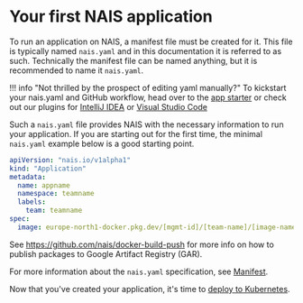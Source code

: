 # Your first NAIS application

To run an application on NAIS, a manifest file must be created for it. This file is typically named `nais.yaml` and in this documentation it is referred to as such. Technically the manifest file can be named anything, but it is recommended to name it `nais.yaml`.

!!! info "Not thrilled by the prospect of editing yaml manually?" 
    To kickstart your nais.yaml and GitHub workflow, 
    head over to the [app starter](https://start.nais.io) or check out our plugins for 
    [IntelliJ IDEA](https://plugins.jetbrains.com/plugin/16219-nais-starter) or 
    [Visual Studio Code](https://marketplace.visualstudio.com/items?itemName=navikt.nais-starter-vscode)

Such a `nais.yaml` file provides NAIS with the necessary information to run your application. If you are starting out for the first time, the minimal `nais.yaml` example below is a good starting point.

```yaml
apiVersion: "nais.io/v1alpha1"
kind: "Application"
metadata:
  name: appname
  namespace: teamname
  labels:
    team: teamname
spec:
  image: europe-north1-docker.pkg.dev/[mgmt-id]/[team-name]/[image-name]:tag
```

See https://github.com/nais/docker-build-push for more info on how to publish packages to Google Artifact Registry (GAR).

For more information about the `nais.yaml` specification, see [Manifest](../nais-application/application.md).

Now that you've created your application, it's time to [deploy to Kubernetes](../deployment/README.md).

